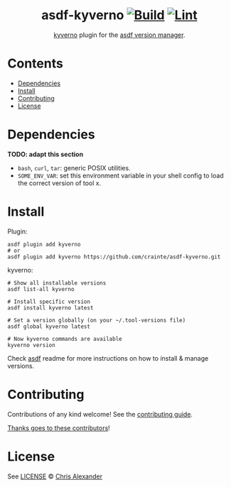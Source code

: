 <div align="center">

# asdf-kyverno [![Build](https://github.com/crainte/asdf-kyverno/actions/workflows/build.yml/badge.svg)](https://github.com/crainte/asdf-kyverno/actions/workflows/build.yml) [![Lint](https://github.com/crainte/asdf-kyverno/actions/workflows/lint.yml/badge.svg)](https://github.com/crainte/asdf-kyverno/actions/workflows/lint.yml)


[kyverno](https://kyverno.io/docs/) plugin for the [asdf version manager](https://asdf-vm.com).

</div>

# Contents

- [Dependencies](#dependencies)
- [Install](#install)
- [Contributing](#contributing)
- [License](#license)

# Dependencies

**TODO: adapt this section**

- `bash`, `curl`, `tar`: generic POSIX utilities.
- `SOME_ENV_VAR`: set this environment variable in your shell config to load the correct version of tool x.

# Install

Plugin:

```shell
asdf plugin add kyverno
# or
asdf plugin add kyverno https://github.com/crainte/asdf-kyverno.git
```

kyverno:

```shell
# Show all installable versions
asdf list-all kyverno

# Install specific version
asdf install kyverno latest

# Set a version globally (on your ~/.tool-versions file)
asdf global kyverno latest

# Now kyverno commands are available
kyverno version
```

Check [asdf](https://github.com/asdf-vm/asdf) readme for more instructions on how to
install & manage versions.

# Contributing

Contributions of any kind welcome! See the [contributing guide](contributing.md).

[Thanks goes to these contributors](https://github.com/crainte/asdf-kyverno/graphs/contributors)!

# License

See [LICENSE](LICENSE) © [Chris Alexander](https://github.com/crainte/)
